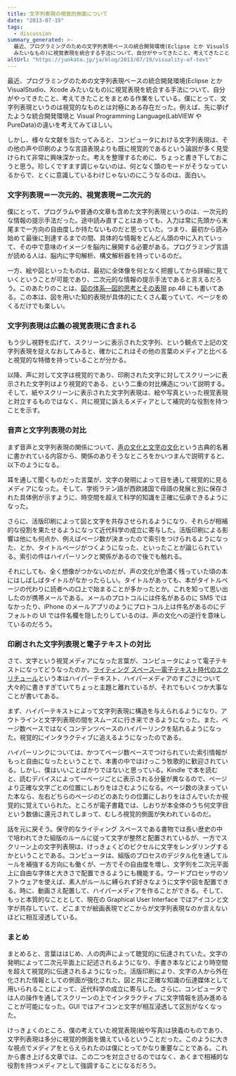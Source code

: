 ```yaml
---
title: 文字列表現の視覚的側面について
date: "2013-07-19"
tags:
  - discussion
summary_generated: >-
  最近、プログラミングのための文字列表現ベースの統合開発環境(Eclipse とか VisualStudio、Xcode
  みたいなもの)に視覚表現を統合する手法について、自分がやってきたこと、考えてきたことをまとめる作業をしている。僕にとって、文字列表現というのは視覚的なもの...
altUrl: "https://junkato.jp/ja/blog/2013/07/19/visuality-of-text"
---
```


最近、プログラミングのための文字列表現ベースの統合開発環境(Eclipse とか VisualStudio、Xcode みたいなもの)に視覚表現を統合する手法について、自分がやってきたこと、考えてきたことをまとめる作業をしている。僕にとって、文字列表現というのは視覚的なものとは対極にある存在だった。例えば、先に挙げたような統合開発環境と Visual Programming Language(LabVIEW や PureData)の違いを考えてみてほしい。

しかし、様々な文献を当たってみると、コンピュータにおける文字列表現は、その他の声や印刷のような言語表現よりも既に視覚的であるという論説が多く見受けられて非常に興味深かった。考えを整理するために、ちょっと書き下しておこうと思う。珍しくですます調じゃないのは、何となく頭のモードがそうなっているからで、とくに意識しているわけじゃないのにこうなるのは、面白い。

### 文字列表現＝一次元的、視覚表現＝二次元的

僕にとって、プログラムや普通の文章も含めた文字列表現というのは、一次元的な情報の提示手法だった。途中読み直すことはあっても、入力は常に先頭から末尾まで一方向の自由度しか持たないものだと思っていた。つまり、最初から読み始めて最後に到達するまでの間、具体的な情報をどんどん頭の中に入れていって、その中で意味のイメージを脳内に展開する必要がある。プログラミング言語が読める人は、脳内に字句解析、構文解析器を持っているのだ。

一方、絵や図といったものは、最初に全体像を何となく把握してから詳細に見ていくということが可能であり、二次元的な情報の提示手法であると言えるだろう。このあたりのことは、[図の体系―図的思考とその表現](http://www.amazon.co.jp/gp/product/4817160144/ref=as_li_ss_tl?ie=UTF8&camp=247&creative=7399&creativeASIN=4817160144&linkCode=as2&tag=dmjp07-22) pp.48 にも書いてある。この本は、図を用いた知的表現が具体的にたくさん載っていて、ページをめくるだけでも楽しい。

### 文字列表現は広義の視覚表現に含まれる

もう少し視野を広げて、スクリーンに表示された文字列、という観点で上記の文字列表現を捉えなおしてみると、確かにこれはその他の言葉のメディアと比べると視覚的な特徴を持っていることが分かる。

以降、声に対して文字は視覚的であり、印刷された文字に対してスクリーンに表示された文字列はより視覚的である、という二重の対比構造について説明する。そして、紙やスクリーンに表示された文字列表現は、絵や写真といった視覚表現と対立するものではなく、共に視覚に訴えるメディアとして補完的な役割を持つことを示す。

### 音声と文字列表現の対比

まず音声と文字列表現の関係について、[声の文化と文字の文化](http://www.amazon.co.jp/gp/product/4938661365/ref=as_li_ss_tl?ie=UTF8&camp=247&creative=7399&creativeASIN=4938661365&linkCode=as2&tag=dmjp07-22)という古典的名著に書かれている内容から、関係のありそうなところをかいつまんで説明すると、以下のようになる。

耳を通して聞くものだった言葉が、文字の発明によって目を通して視覚的に見るメディアになった。そして、学術ラテン語が西欧諸国で母語の発展と別に保存された具体例が示すように、時空間を超えて科学的知識を正確に伝承できるようになった。

さらに、活版印刷によって図と文字を共存させられるようになり、それらが相補的な役割を果たせるようになって近代科学の成立に寄与した。活版印刷による影響は他にも何点か、例えばページ数が決まったので索引をつけられるようになった、とか、タイトルページがつくようになった、といったことが論じられている。索引の件はハイパーリンクと関係があるので後でも触れる。

それにしても、全く想像がつかないのだが、声の文化が色濃く残っていた頃の本にはしばしばタイトルがなかったらしい。タイトルがあっても、本がタイトルページの代わりに読者への口上で始まることが多かったとか。これを知って思い出したのが携帯メールである。メールのプロトコルには件名があるのに SMS ではなかったり、iPhone のメールアプリのようにプロトコル上は件名があるのにデフォルトの UI では件名欄を隠したりしているのは、声の文化への逆行を意味しているのだろう。

### 印刷された文字列表現と電子テキストの対比

さて、文字という視覚メディアになった言葉が、コンピュータによって電子テキストになってどうなったのか。[ライティング スペース―電子テキスト時代のエクリチュール](http://www.amazon.co.jp/gp/product/4782800878/ref=as_li_ss_tl?ie=UTF8&camp=247&creative=7399&creativeASIN=4782800878&linkCode=as2&tag=dmjp07-22)という本はハイパーテキスト、ハイパーメディアのすごさについて大々的に書きすぎていてちょっと主題と離れているが、それでもいくつか大事なことが書いてある。

まず、ハイパーテキストによって文字列表現に構造を与えられるようになり、アウトラインと文字列表現の間をスムーズに行き来できるようになった。また、ページ数ベースではなくコンテンツベースのハイパーリンクを貼れるようになった。視覚的にインタラクティブに追えるようになったのである。

ハイパーリンクについては、かつてページ数ベースでつけられていた索引情報がもっと自由になったということで、本書の中ではけっこう牧歌的に歓迎されている。しかし、僕はいいことばかりではないと思っている。Kindle で本を読むと、読むデバイスによって一ページごとに表示される分量が異なるので、ページより正確な文字ごとの位置にしおりをはさむようになる。ページ数の決まっていた本なら、左右どちらのページのどのあたりの位置にしおりをはさんでいたか視覚的に覚えていられた。ところが電子書籍では、しおりが本全体のうち何文字目という数値に還元されてしまって、むしろ視覚的側面が失われているのだ。

話を元に戻そう。保守的なライティング スペースである書物では長い歴史の中で培われてきた組版のルールに従って文字が整然と配置されているが、一方でスクリーン上の文字列表現は、けっきょくどのピクセルに文字をレンダリングするかということである。コンピュータは、組版のプロセスのデジタル化を通してルールを補強する方向にも働くが、一方でその自由度を増し、文字列を二次元平面上に自由な字体と大きさで配置できるようにも機能する。ワードプロセッサのソフトウェアを使えば、素人がルールに縛られず好きなように文字や図を配置できる。時に、動画さえ配置して、ハイパーメディアを作ることができる。そして、もっと本質的なこととして、現在の Graphical User Interface ではアイコンと文字が共存していて、どこまでが絵画表現でどこからが文字列表現なのか言えないほどに相互浸透している。

### まとめ

まとめると、言葉ははじめ、人の肉声によって聴覚的に伝達されていた。文字の発明によって二次元平面上に記述されるようになり、手書き本などにより時空間を超えて視覚的に伝達されるようになった。活版印刷により、文字の人から外在化された情報としての側面が強化された。図と共に正確な知識の伝達媒体として用いられることによって、近代科学の成立に寄与した。さらに、コンピュータでは人の操作を通してスクリーンの上でインタラクティブに文字情報を読み進めることが可能になった。GUI ではアイコンと文字が相互浸透して区別がなくなった。

けっきょくのところ、僕の考えていた視覚表現(絵や写真)は狭義のものであり、文字列表現は多分に視覚的側面を備えているということだった。このように大きな視点でメディアをとらえられたのは僕にとってかなり重要なことである。これから書き上げる文章では、この二つを対立させるのではなく、あくまで相補的な役割を持つメディアとして強調することになるだろう。
